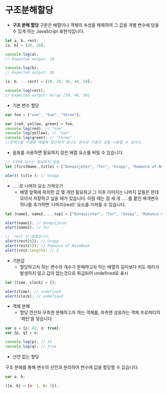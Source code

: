 # 구조분해할당

- **구조 분해 할당** 구문은 배열이나 객체의 속성을 해체하여 그 값을 개별 변수에 담을 수 있게 하는 JavaScript 표현식입니다.

```jsx
let a, b, rest;
[a, b] = [10, 20];

console.log(a);
// Expected output: 10

console.log(b);
// Expected output: 20

[a, b, ...rest] = [10, 20, 30, 40, 50];

console.log(rest);
// Expected output: Array [30, 40, 50]
```

- 기본  변수 할당

```jsx
var foo = ["one", "two", "three"];

var [red, yellow, green] = foo;
console.log(red); // "one"
console.log(yellow); // "two"
console.log(green); // "three"
//인덱스를 이용해 배열에 접근하지 않고도 변수로 이름과 성을 사용할 수 있다다.
```

- 쉼표를 사용하면 필요하지 않은 배열 요소를 버릴 수 있습니다.

```jsx
// 두번째 요소는 필요하지 않음
let [firstName,,title] = ["Donquijoter", "Tor", "Usopp", "Romance of NoteBook"];

alert( title ); // Usopp
```

- `...`로 나머지 요소 가져오기
    - 배열 앞쪽에 위치한 값 몇 개만 필요하고 그 이후 이어지는 나머지 값들은 한데 모아서 저장하고 싶을 때가 있습니다. 이럴 때는 점 세 개 `...`를 붙인 매개변수 하나를 추가하면 ‘나머지(rest)’ 요소를 가져올 수 있습니다.

```jsx
let [name1, name2, ...top] = ["Donquijoter", "Tor", "Usopp", "Romance of NoteBook"];

alert(name1); // Donquijoter
alert(name2); // Tor

// `rest`는 배열입니다.
alert(rest[0]); // Usopp
alert(rest[1]); // Romance of NoteBook
alert(rest.length); // 2
```

- 기본값
    - 할당하고자 하는 변수의 개수가 분해하고자 하는 배열의 길이보다 커도 에러가 발생하지 않고 값이 없는것으로 취급되어 undefined로 표시

```jsx
let [time, clock] = [];

alert(time); // undefined
alert(clock); // undefined
```

- 객체 분해
    - 할당 연산자 우측엔 분해하고자 하는 객체를, 좌측엔 상응하는 객체 프로퍼티의 '패턴’을 넣습니다

```jsx
var o = {p: 42, q: true};
var {p, q} = o;

console.log(p); // 42
console.log(q); // true
```

- 선언 없는 할당

구조 분해를 통해 변수의 선언과 분리하여 변수에 값을 할당할 수 있습니다.

```jsx
var a, b;

({a, b} = {a: 1, b: 2});
```
